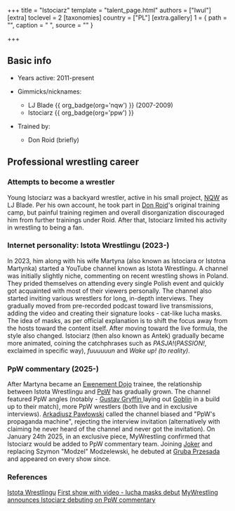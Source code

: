 +++
title = "Istociarz"
template = "talent_page.html"
authors = ["Iwul"]
[extra]
toclevel = 2
[taxonomies]
country = ["PL"]
[extra.gallery]
1 = { path = "", caption = " ", source = "" }

+++
## Basic info
* Years active: 2011-present
* Gimmicks/nicknames:
  - LJ Blade {{ org_badge(org='nqw') }} (2007-2009)
  - Istociarz {{ org_badge(org='ppw') }}
  
* Trained by:
  - Don Roid (briefly)

## Professional wrestling career
### Attempts to become a wrestler

Young Istociarz was a backyard wrestler, active in his small project, [NQW](@/o/nqw.md) as LJ Blade. Per his own account, he took part in [Don Roid](@/w/don-roid.md)'s original training camp, but painful training regimen and overall disorganization discouraged him from further trainings under Roid. After that, Istociarz limited his activity in wrestling to being a fan.


### Internet personality: Istota Wrestlingu (2023-)

In 2023, him along with his wife Martyna (also known as Istociara or Istotna Martynka) started a YouTube channel known as Istota Wrestlingu. A channel was initially slightly niche, commenting on recent wrestling shows in Poland. They prided themselves on attending every single Polish event and quickly got acquainted with most of their viewers personally. The channel also started inviting various wrestlers for long, in-depth interviews.
They gradually moved from pre-recorded podcast toward live transmissions, adding the video and creating their signature looks - cat-like lucha masks. The idea of masks, as per official explanation is to shift the focus away from the hosts toward the content itself.
After moving toward the live formula, the style also changed. Istociarz (then also known as Antek) gradually became more animated, coining the catchphrases such as _PASJA!_(_PASSION!_, exclaimed in specific way), _fuuuuuun_ and _Wake up! (to reality)_.

### PpW commentary (2025-)

After Martyna became an [Ewenement Dojo](@/o/ewenement-dojo.md) trainee, the relationship between Istota Wrestlingu and [PpW](@/o/ppw.md) has gradually grown. The channel featured PpW angles (notably - [Gustav Gryffin ](@/w/gustav-gryffin.md) laying out [Goblin](@/w/goblin.md) in a build up to their match), more PpW wrestlers (both live and in exclusive interviews). [Arkadiusz Pawłowski](@/w/pan-pawlowski.md) called the channel biased and "PpW's propaganda machine", rejecting the interview invitation (alternatively with claiming he never heard of the channel and never got the invitation).
On January 24th 2025, in an exclusive piece, MyWrestling confirmed that Istociarz would be added to PpW commentary team. Joining [Joker](@/w/joker.md) and replacing Szymon "Modzel" Modzelewski, he debuted at [Gruba Przesada](content/e/ppw/2025-01-25-ppw-gruba-przesada.md) and appeared on every show since. 

### References

[Istota Wrestlingu](https://www.youtube.com/@IstotaWrestlingu/)
[First show with video - lucha masks debut](https://www.youtube.com/watch?v=8mK6DOEIucw&t=26s&ab_channel=IstotaWrestlingu)
[MyWrestling announces Istociarz debuting on PpW commentary](https://mywrestling.com.pl/istociarz-skomentuje-gale-ppw-gruba-przesada/)
